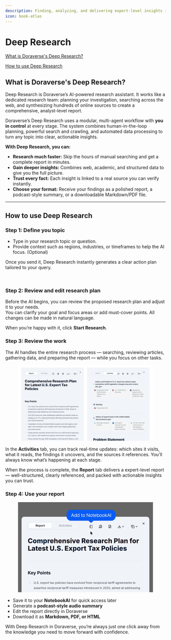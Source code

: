 ```yaml
---
description: Finding, analyzing, and delivering expert-level insights in minutes.
icon: book-atlas
---
```


# Deep Research

[What is Doraverse's Deep Research?](deep-research.md#what-is-doraverses-deep-research)

[How to use Deep Research](deep-research.md#how-to-use-deep-research)

## What is Doraverse's Deep Research?

Deep Research is Doraverse’s AI-powered research assistant. It works like a dedicated research team: planning your investigation, searching across the web, and synthesizing hundreds of online sources to create a comprehensive, analyst-level report.

Doraverse’s Deep Research uses a modular, multi-agent workflow with **you in control** at every stage. The system combines human-in-the-loop planning, powerful search and crawling, and automated data processing to turn any topic into clear, actionable insights.

**With Deep Research, you can:**

* **Research much faster:** Skip the hours of manual searching and get a complete report in minutes.
* **Gain deeper insights:** Combines web, academic, and structured data to give you the full picture.
* **Trust every fact:** Each insight is linked to a real source you can verify instantly.
* **Choose your format:** Receive your findings as a polished report, a podcast-style summary, or a downloadable Markdown/PDF file.

***

## How to use Deep Research

### **Step 1: Define you topic**

* Type in your research topic or question.
* Provide context such as regions, industries, or timeframes to help the AI focus. (Optional)&#x20;

Once you send it, Deep Research instantly generates a clear action plan tailored to your query.

<figure><img src="../.gitbook/assets/0815.gif" alt=""><figcaption></figcaption></figure>

### **Step 2: Review and edit research plan**

Before the AI begins, you can review the proposed research plan and adjust it to your needs.\
You can clarify your goal and focus areas or add must-cover points. All changes can be made in natural language.

When you’re happy with it, click **Start Research**.

### **Step 3: Review the work**

The AI handles the entire research process — searching, reviewing articles, gathering data, and preparing the report — while you focus on other tasks.

<figure><img src="../.gitbook/assets/Deep Research - Activities &#x26; Report.png" alt=""><figcaption></figcaption></figure>

In the **Activities** tab, you can track real-time updates: which sites it visits, what it reads, the findings it uncovers, and the sources it references. You’ll always know what’s happening at each stage.

When the process is complete, the **Report** tab delivers a expert-level report — well-structured, clearly referenced, and packed with actionable insights you can trust.

### **Step 4: Use your report**

<figure><img src="../.gitbook/assets/Research - H4.gif" alt=""><figcaption></figcaption></figure>



* Save it to your **NotebookAI** for quick access later
* Generate a **podcast-style audio summary**
* Edit the report directly in Doraverse
* Download it as **Markdown, PDF, or HTML**

With Deep Research in Doraverse, you’re always just one click away from the knowledge you need to move forward with confidence.
